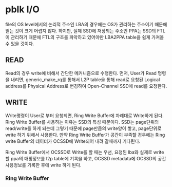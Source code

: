 pblk I/O
=========
file의 OS level에서의 논리적 주소인 LBA의 경우에는 OS가 관리하는 주소이기 때문에 얻는 것이 크게 어렵지 않다. 하지만, 실제 SSD에 저장되는 주소인 PPA는 SSD의 FTL이 관리하기 때문에 FTL의 구조를 파악하고 있어야만 LBA2PPA table을 쉽게 가져올 수 있을 것이다. 

## READ
Read의 경우 write에 비해서 간단한 메커니즘으로 수행한다. 먼저, User가 Read 명령을 내리면, generic_make_rq를 통해서 L2P table을 통해 read로 요청된 Logical address를 Physical Address로 변경하여 Open-Channel SSD에 read를 요청한다.

## WRITE
Write명령이 User로 부터 요청되면, Ring Write Buffer에 차례대로 Write하게 된다. Ring Write Buffer를 사용하는 이유는 SSD의 특성 때문이다. SSD는 page단위의 read/write를 하게 되는데 그렇기 때문에 page만큼의 write양이 쌓고, page단위로 write 하기 위해서 사용한다. 만약 Ring Write Buffer가 공간이 부족할 경우에는 Ring write Buffer의 데이터가 OCSSD에 Write되어 내려 갈때까지 기다린다.

Ring Write Buffer에서 OCSSD로 Write를 할 때는 우선, 요청된 lba와 실제로 write할 ppa의 매핑정보를 l2p table에 기록을 하고, OCSSD metadata에 OCSSD의 공간 사용정보를 기록한 후에 write 하게 된다.

### Ring Write Buffer
